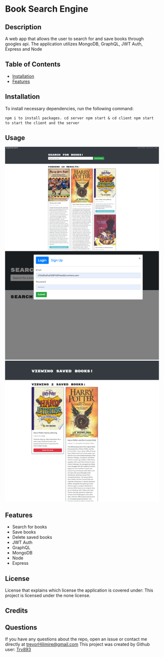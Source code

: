 # Book Search Engine 



## Description

A  web app that allows the user to search for and save books through googles api. The application utilizes MongoDB, GraphQL, JWT Auth, Express and Node

## Table of Contents

* [Installation](#installation) 
* [Features](#features) 


## Installation
To install necessary dependencies, run the following command:
  ```
  npm i to install packages. cd server npm start & cd client npm start to start the client and the server
  ```

## Usage



![Example](./example.png)
![Example1](./example1.png)
![Example2](./example2.png)

## Features

- Search for books
- Save books
- Delete saved books
- JWT Auth
- GraphQL
- MongoDB
- Node
- Express


## License
License that explains which license the application is covered under:
This project is licensed under the none license.

## Credits



## Questions

If you have any questions about the repo, open an issue or contact me directly at trevorHilimire@gmail.com
This project was created by Github user: [Trv893](https://github.com/trv893/)
